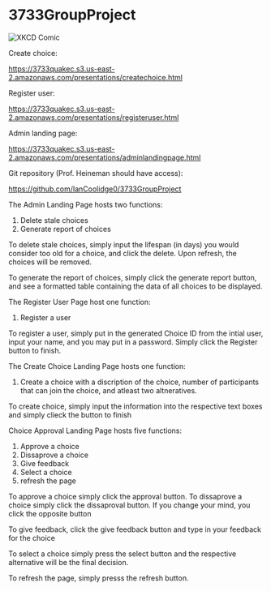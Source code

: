 # 3733GroupProject
![XKCD Comic](https://imgs.xkcd.com/comics/exploits_of_a_mom.png)

Create choice:

https://3733quakec.s3.us-east-2.amazonaws.com/presentations/createchoice.html

Register user:

https://3733quakec.s3.us-east-2.amazonaws.com/presentations/registeruser.html

Admin landing page:

https://3733quakec.s3.us-east-2.amazonaws.com/presentations/adminlandingpage.html

Git repository (Prof. Heineman should have access):

https://github.com/IanCoolidge0/3733GroupProject


The Admin Landing Page hosts two functions:
1. Delete stale choices
2. Generate report of choices

To delete stale choices, simply input the lifespan (in days) you would consider too old for a choice, and click the delete. Upon refresh, the choices will be removed.

To generate the report of choices, simply click the generate report button, and see a formatted table containing the data of all choices to be displayed.


The Register User Page host one function:
1. Register a user

To register a user, simply put in the generated Choice ID from the intial user, input your name, and you may put in a password. Simply click the Register button to finish.

The Create Choice Landing Page hosts one function:
1. Create a choice with a discription of the choice, number of participants that can join the choice, and atleast two altneratives.

To create choice, simply input the information into the respective text boxes and simply clieck the button to finish

Choice Approval Landing Page hosts five functions:
1. Approve a choice
2. Dissaprove a choice
3. Give feedback 
4. Select a choice
5. refresh the page

To approve a choice simply click the approval button.
To dissaprove a choice simply click the dissaproval button.
  If you change your mind, you click the opposite button

To give feedback, click the give feedback button and type in your feedback for the choice

To select a choice simply press the select button and the respective alternative will be the final decision.

To refresh the page, simply presss the refresh button.
